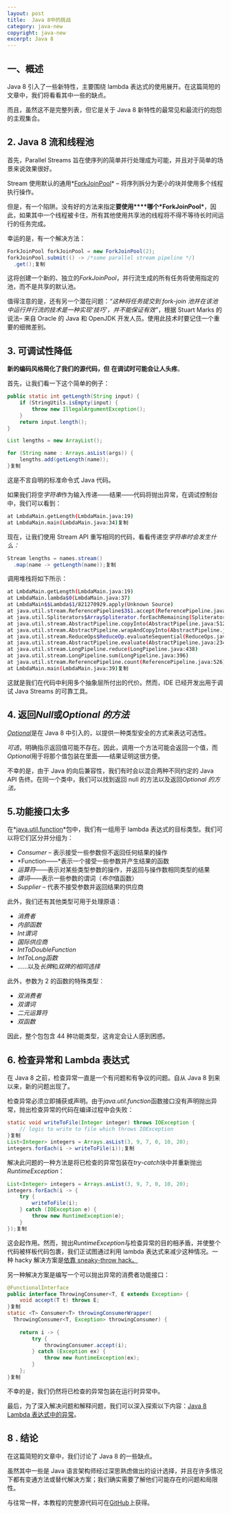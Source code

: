 ```yaml
---
layout: post
title:  Java 8中的挑战
category: java-new
copyright: java-new
excerpt: Java 8
---
```


## **一、概述**

Java 8 引入了一些新特性，主要围绕 lambda 表达式的使用展开。在这篇简短的文章中，我们将看看其中一些的缺点。

而且，虽然这不是完整列表，但它是关于 Java 8 新特性的最常见和最流行的抱怨的主观集合。

## **2. Java 8 流和线程池**

首先，Parallel Streams 旨在使序列的简单并行处理成为可能，并且对于简单的场景来说效果很好。

Stream 使用默认的通用*[ForkJoinPool](https://docs.oracle.com/en/java/javase/11/docs/api/java.base/java/util/concurrent/ForkJoinPool.html)* – 将序列拆分为更小的块并使用多个线程执行操作。

但是，有一个陷阱。没有好的方法来指定**要使用****哪个\*ForkJoinPool\***，因此，如果其中一个线程被卡住，所有其他使用共享池的线程将不得不等待长时间运行的任务完成。

幸运的是，有一个解决方法：

```java
ForkJoinPool forkJoinPool = new ForkJoinPool(2);
forkJoinPool.submit(() -> /*some parallel stream pipeline */)
  .get();复制
```

这将创建一个新的、独立的*ForkJoinPool*，并行流生成的所有任务将使用指定的池，而不是共享的默认池。

值得注意的是，还有另一个潜在问题：*“这种将任务提交到 fork-join 池并在该池中运行并行流的技术是一种实现‘技巧’，并不能保证有效”*，根据 Stuart Marks 的说法– 来自 Oracle 的 Java 和 OpenJDK 开发人员。使用此技术时要记住一个重要的细微差别。

## **3. 可调试性降低**

**新的编码风格简化了我们的源代码，但** **在调试时可能会让人头疼**。

首先，让我们看一下这个简单的例子：

```java
public static int getLength(String input) {
    if (StringUtils.isEmpty(input) {
        throw new IllegalArgumentException();
    }
    return input.length();
}

List lengths = new ArrayList();

for (String name : Arrays.asList(args)) {
    lengths.add(getLength(name));
}复制
```

这是不言自明的标准命令式 Java 代码。

如果我们将空*字符串*作为输入传递——结果——代码将抛出异常，在调试控制台中，我们可以看到：

```bash
at LmbdaMain.getLength(LmbdaMain.java:19)
at LmbdaMain.main(LmbdaMain.java:34)复制
```

现在，让我们使用 Stream API 重写相同的代码，看看传递空*字符串时会发生什么：*

```java
Stream lengths = names.stream()
  .map(name -> getLength(name));复制
```

调用堆栈将如下所示：

```bash
at LmbdaMain.getLength(LmbdaMain.java:19)
at LmbdaMain.lambda$0(LmbdaMain.java:37)
at LmbdaMain$$Lambda$1/821270929.apply(Unknown Source)
at java.util.stream.ReferencePipeline$3$1.accept(ReferencePipeline.java:193)
at java.util.Spliterators$ArraySpliterator.forEachRemaining(Spliterators.java:948)
at java.util.stream.AbstractPipeline.copyInto(AbstractPipeline.java:512)
at java.util.stream.AbstractPipeline.wrapAndCopyInto(AbstractPipeline.java:502)
at java.util.stream.ReduceOps$ReduceOp.evaluateSequential(ReduceOps.java:708)
at java.util.stream.AbstractPipeline.evaluate(AbstractPipeline.java:234)
at java.util.stream.LongPipeline.reduce(LongPipeline.java:438)
at java.util.stream.LongPipeline.sum(LongPipeline.java:396)
at java.util.stream.ReferencePipeline.count(ReferencePipeline.java:526)
at LmbdaMain.main(LmbdaMain.java:39)复制
```

这就是我们在代码中利用多个抽象层所付出的代价。然而，IDE 已经开发出用于调试 Java Streams 的可靠工具。

## 4. 返回*Null*或*Optional 的方法*

[*Optional*](https://docs.oracle.com/en/java/javase/11/docs/api/java.base/java/util/Optional.html)是在 Java 8 中引入的，以提供一种类型安全的方式来表达可选性。

*可选*，明确指示返回值可能不存在。因此，调用一个方法可能会返回一个值，而*Optional*用于将那个值包装在里面——结果证明这很方便。

不幸的是，由于 Java 的向后兼容性，我们有时会以混合两种不同约定的 Java API 告终。在同一个类中，我们可以找到返回 null 的方法以及返回*Optional 的方法。*

## **5.功能接口太多**

在*[java.util.function](https://docs.oracle.com/en/java/javase/11/docs/api/java.base/java/util/package-summary.html)*包中，我们有一组用于 lambda 表达式的目标类型。我们可以将它们区分并分组为：

-   *Consumer* – 表示接受一些参数但不返回任何结果的操作
-   *Function——*表示一个接受一些参数并产生结果的函数
-   *运算符*——表示对某些类型参数的操作，并返回与操作数相同类型的结果
-   *谓词*——表示一些参数的谓词（*布尔*值函数）
-   *Supplier* – 代表不接受参数并返回结果的供应商

此外，我们还有其他类型可用于处理原语：

-   *消费者*
-   *内部函数*
-   *Int谓词*
-   *国际供应商*
-   *IntToDoubleFunction*
-   *IntToLong函数*
-   ......以及*长牌*和*双牌的相同选择*

此外，参数为 2 的函数的特殊类型：

-   *双消费者*
-   *双谓词*
-   *二元运算符*
-   *双函数*

因此，整个包包含 44 种功能类型，这肯定会让人感到困惑。

## **6. 检查异常和 Lambda 表达式**

在 Java 8 之前，检查异常一直是一个有问题和有争议的问题。自从 Java 8 到来以来，新的问题出现了。

检查异常必须立即捕获或声明。由于*java.util.function*函数接口没有声明抛出异常，抛出检查异常的代码在编译过程中会失败：

```java
static void writeToFile(Integer integer) throws IOException {
    // logic to write to file which throws IOException
}复制
List<Integer> integers = Arrays.asList(3, 9, 7, 0, 10, 20);
integers.forEach(i -> writeToFile(i));复制
```

解决此问题的一种方法是将已检查的异常包装在*try-catch*块中并重新抛出*RuntimeException*：

```java
List<Integer> integers = Arrays.asList(3, 9, 7, 0, 10, 20);
integers.forEach(i -> {
    try {
        writeToFile(i);
    } catch (IOException e) {
        throw new RuntimeException(e);
    }
});复制
```

这会起作用。然而，抛出*RuntimeException*与检查异常的目的相矛盾，并使整个代码被样板代码包裹，我们正试图通过利用 lambda 表达式来减少这种情况。一种 hacky 解决方案是[依靠 sneaky-throw hack。](https://4comprehension.com/sneakily-throwing-exceptions-in-lambda-expressions-in-java/)

另一种解决方案是编写一个可以抛出异常的消费者功能接口：

```java
@FunctionalInterface
public interface ThrowingConsumer<T, E extends Exception> {
    void accept(T t) throws E;
}复制
static <T> Consumer<T> throwingConsumerWrapper(
  ThrowingConsumer<T, Exception> throwingConsumer) {
  
    return i -> {
        try {
            throwingConsumer.accept(i);
        } catch (Exception ex) {
            throw new RuntimeException(ex);
        }
    };
}复制
```

不幸的是，我们仍然将已检查的异常包装在运行时异常中。

最后，为了深入解决问题和解释问题，我们可以深入探索以下内容：[Java 8 Lambda 表达式中的异常](https://www.baeldung.com/java-lambda-exceptions)。

## **8** **. 结论**

在这篇简短的文章中，我们讨论了 Java 8 的一些缺点。

虽然其中一些是 Java 语言架构师经过深思熟虑做出的设计选择，并且在许多情况下都有变通方法或替代解决方案；我们确实需要了解他们可能存在的问题和局限性。

与往常一样，本教程的完整源代码可在[GitHub](https://github.com/tuyucheng7/taketoday-tutorial4j/tree/master/java-core-modules/java-8-2)上获得。